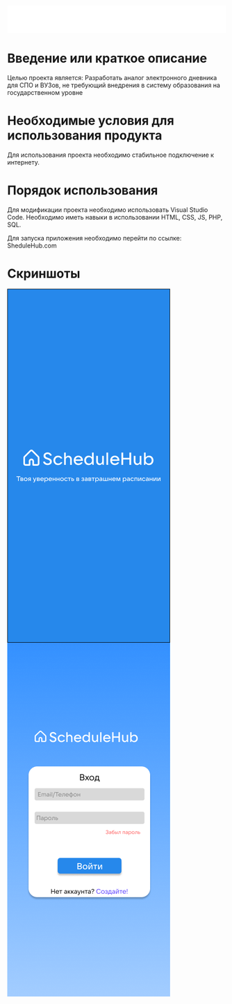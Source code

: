 ![Логотип](Site1/icons/logo.svg "Логотип GitHub")

# Введение или краткое описание

Целью проекта является: Разработать аналог электронного дневника для СПО и ВУЗов, не требующий внедрения в систему образования на государственном уровне

# Необходимые условия для использования продукта

Для использования проекта необходимо стабильное подключение к интернету.

# Порядок использования

Для модификации проекта необходимо использовать Visual Studio Code. Необходимо иметь навыки в использовании HTML, CSS, JS, PHP, SQL.

Для запуска приложения необходимо перейти по ссылке: SheduleHub.com

# Cкриншоты

<img src="./Screens/Начальный_экран.png " align="left">
<img src="./Screens/Начальный_экран(1).png" align="rigth">
